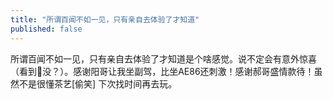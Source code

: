 ```yaml
---
title: "所谓百闻不如一见，只有亲自去体验了才知道"
published: false
---
```

所谓百闻不如一见，只有亲自去体验了才知道是个啥感觉。说不定会有意外惊喜（看到🐒没？）。感谢阳哥让我坐副驾，比坐AE86还刺激！感谢郝哥盛情款待！虽然不是很懂茶艺[偷笑] 下次找时间再去玩。

